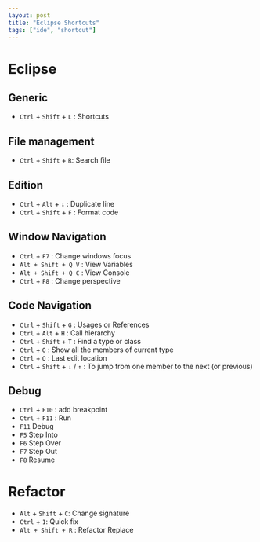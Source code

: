 ```yaml
---
layout: post
title: "Eclipse Shortcuts"
tags: ["ide", "shortcut"]
---
```


# Eclipse

## Generic

- `Ctrl` + `Shift` + `L` : Shortcuts

## File management

- `Ctrl` + `Shift` + `R`: Search file

## Edition

- `Ctrl` + `Alt` + `↓` : Duplicate line
- `Ctrl` + `Shift` + `F` : Format code

## Window Navigation

- `Ctrl` + `F7` : Change windows focus
- `Alt + Shift + Q V` : View Variables
- `Alt + Shift + Q C` : View Console
- `Ctrl` + `F8` : Change perspective

## Code Navigation

- `Ctrl` + `Shift` + `G` : Usages or References
- `Ctrl` + `Alt` + `H` : Call hierarchy
- `Ctrl` + `Shift` + `T` : Find a type or class
- `Ctrl` + `O` : Show all the members of current type
- `Ctrl` + `Q` :  Last edit location
- `Ctrl` + `Shift` + `↓` / `↑` : To jump from one member to the next (or previous)

## Debug

- `Ctrl` + `F10` : add breakpoint
- `Ctrl` + `F11` : Run
- `F11` Debug
- `F5` Step Into
- `F6` Step Over
- `F7` Step Out
- `F8` Resume

# Refactor

- `Alt` + `Shift` + `C`: Change signature
- `Ctrl` + `1`: Quick fix
- `Alt + Shift + R` : Refactor Replace
